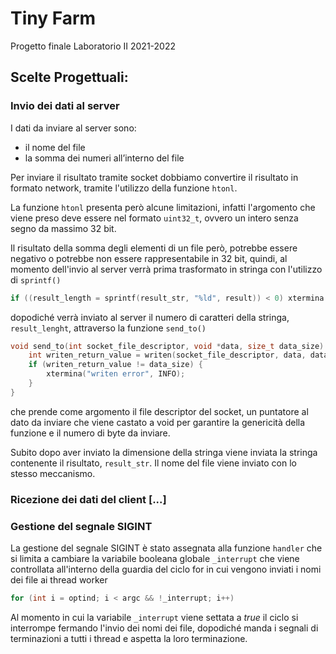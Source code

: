 # Tiny Farm
Progetto finale Laboratorio II 2021-2022

## Scelte Progettuali:

### Invio dei dati al server

I dati da inviare al server sono:
- il nome del file
- la somma dei numeri all’interno del file

Per inviare il risultato tramite socket dobbiamo convertire il risultato in formato network, tramite l'utilizzo della funzione <code>htonl</code>.

La funzione <code>htonl</code> presenta però alcune limitazioni, infatti l'argomento che viene preso deve essere nel formato <code>uint32_t</code>, ovvero un intero senza segno da massimo 32 bit.

Il risultato della somma degli elementi di un file però, potrebbe essere negativo o potrebbe non essere rappresentabile in 32 bit, quindi, al momento dell'invio al server verrà prima trasformato in stringa con l'utilizzo di <code>sprintf()</code>

```C
if ((result_length = sprintf(result_str, "%ld", result)) < 0) xtermina("sprintf error", INFO);
```

dopodiché verrà inviato al server il numero di caratteri della stringa, <code>result_lenght</code>, attraverso la funzione <code>send_to()</code> 
```C
void send_to(int socket_file_descriptor, void *data, size_t data_size) {
	int writen_return_value = writen(socket_file_descriptor, data, data_size);
	if (writen_return_value != data_size) {
		xtermina("writen error", INFO);
	}
}
```
che prende come argomento il file descriptor del socket, un puntatore al dato da inviare che viene castato a void per garantire la genericità della funzione e il numero di byte da inviare.

Subito dopo aver inviato la dimensione della stringa viene inviata la stringa contenente il risultato, <code>result_str</code>.
Il nome del file viene inviato con lo stesso meccanismo.

### Ricezione dei dati del client [...]


### Gestione del segnale SIGINT

La gestione del segnale SIGINT è stato assegnata alla funzione <code>handler</code> che si limita a cambiare la variabile booleana globale <code>_interrupt</code> che viene controllata all'interno della guardia del ciclo for in cui vengono inviati i nomi dei file ai thread worker

```C
for (int i = optind; i < argc && !_interrupt; i++)
```

Al momento in cui la variabile <code>_interrupt</code> viene settata a _true_ il ciclo si interrompe fermando l'invio dei nomi dei file, dopodiché manda i segnali di terminazioni a tutti i thread e aspetta la loro terminazione.



